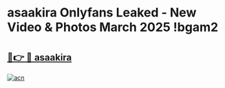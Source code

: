 # asaakira Onlyfans Leaked - New Video & Photos March 2025 !bgam2

# <h2><a href="https://io6kwh.iuczelnia.edu.pl?title=asaakira&ref=bgam2">🔗👉 🔴 asaakira</a></h2>

[![acn](https://github.com/user-attachments/assets/0f9c940e-d8b0-45ae-aac7-cd30a18b3e1c)](https://io6kwh.iuczelnia.edu.pl?title=asaakira&ref=bgam2)

